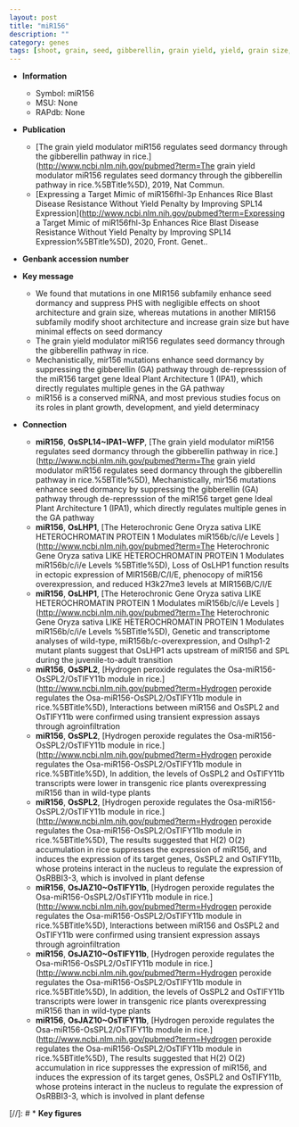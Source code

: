 ```yaml
---
layout: post
title: "miR156"
description: ""
category: genes
tags: [shoot, grain, seed, gibberellin, grain yield, yield, grain size, architecture,  ga , Gibberellin, GA, plant architecture, shoot architecture, dormancy, plant growth]
---
```


* **Information**  
    + Symbol: miR156  
    + MSU: None  
    + RAPdb: None  

* **Publication**  
    + [The grain yield modulator miR156 regulates seed dormancy through the gibberellin pathway in rice.](http://www.ncbi.nlm.nih.gov/pubmed?term=The grain yield modulator miR156 regulates seed dormancy through the gibberellin pathway in rice.%5BTitle%5D), 2019, Nat Commun.
    + [Expressing a Target Mimic of miR156fhl-3p Enhances Rice Blast Disease Resistance Without Yield Penalty by Improving SPL14 Expression](http://www.ncbi.nlm.nih.gov/pubmed?term=Expressing a Target Mimic of miR156fhl-3p Enhances Rice Blast Disease Resistance Without Yield Penalty by Improving SPL14 Expression%5BTitle%5D), 2020, Front. Genet..

* **Genbank accession number**  

* **Key message**  
    + We found that mutations in one MIR156 subfamily enhance seed dormancy and suppress PHS with negligible effects on shoot architecture and grain size, whereas mutations in another MIR156 subfamily modify shoot architecture and increase grain size but have minimal effects on seed dormancy
    + The grain yield modulator miR156 regulates seed dormancy through the gibberellin pathway in rice.
    + Mechanistically, mir156 mutations enhance seed dormancy by suppressing the gibberellin (GA) pathway through de-represssion of the miR156 target gene Ideal Plant Architecture 1 (IPA1), which directly regulates multiple genes in the GA pathway
    + miR156 is a conserved miRNA, and most previous studies focus on its roles in plant growth, development, and yield determinacy

* **Connection**  
    + __miR156__, __OsSPL14~IPA1~WFP__, [The grain yield modulator miR156 regulates seed dormancy through the gibberellin pathway in rice.](http://www.ncbi.nlm.nih.gov/pubmed?term=The grain yield modulator miR156 regulates seed dormancy through the gibberellin pathway in rice.%5BTitle%5D),  Mechanistically, mir156 mutations enhance seed dormancy by suppressing the gibberellin (GA) pathway through de-represssion of the miR156 target gene Ideal Plant Architecture 1 (IPA1), which directly regulates multiple genes in the GA pathway
    + __miR156__, __OsLHP1__, [The Heterochronic Gene Oryza sativa LIKE HETEROCHROMATIN PROTEIN 1 Modulates miR156b/c/i/e Levels ](http://www.ncbi.nlm.nih.gov/pubmed?term=The Heterochronic Gene Oryza sativa LIKE HETEROCHROMATIN PROTEIN 1 Modulates miR156b/c/i/e Levels %5BTitle%5D),  Loss of OsLHP1 function results in ectopic expression of MIR156B/C/I/E, phenocopy of miR156 overexpression, and reduced H3k27me3 levels at MIR156B/C/I/E
    + __miR156__, __OsLHP1__, [The Heterochronic Gene Oryza sativa LIKE HETEROCHROMATIN PROTEIN 1 Modulates miR156b/c/i/e Levels ](http://www.ncbi.nlm.nih.gov/pubmed?term=The Heterochronic Gene Oryza sativa LIKE HETEROCHROMATIN PROTEIN 1 Modulates miR156b/c/i/e Levels %5BTitle%5D),  Genetic and transcriptome analyses of wild-type, miR156b/c-overexpression, and Oslhp1-2 mutant plants suggest that OsLHP1 acts upstream of miR156 and SPL during the juvenile-to-adult transition
    + __miR156__, __OsSPL2__, [Hydrogen peroxide regulates the Osa-miR156-OsSPL2/OsTIFY11b module in rice.](http://www.ncbi.nlm.nih.gov/pubmed?term=Hydrogen peroxide regulates the Osa-miR156-OsSPL2/OsTIFY11b module in rice.%5BTitle%5D),  Interactions between miR156 and OsSPL2 and OsTIFY11b were confirmed using transient expression assays through agroinfiltration
    + __miR156__, __OsSPL2__, [Hydrogen peroxide regulates the Osa-miR156-OsSPL2/OsTIFY11b module in rice.](http://www.ncbi.nlm.nih.gov/pubmed?term=Hydrogen peroxide regulates the Osa-miR156-OsSPL2/OsTIFY11b module in rice.%5BTitle%5D),  In addition, the levels of OsSPL2 and OsTIFY11b transcripts were lower in transgenic rice plants overexpressing miR156 than in wild-type plants
    + __miR156__, __OsSPL2__, [Hydrogen peroxide regulates the Osa-miR156-OsSPL2/OsTIFY11b module in rice.](http://www.ncbi.nlm.nih.gov/pubmed?term=Hydrogen peroxide regulates the Osa-miR156-OsSPL2/OsTIFY11b module in rice.%5BTitle%5D),  The results suggested that H(2) O(2) accumulation in rice suppresses the expression of miR156, and induces the expression of its target genes, OsSPL2 and OsTIFY11b, whose proteins interact in the nucleus to regulate the expression of OsRBBI3-3, which is involved in plant defense
    + __miR156__, __OsJAZ10~OsTIFY11b__, [Hydrogen peroxide regulates the Osa-miR156-OsSPL2/OsTIFY11b module in rice.](http://www.ncbi.nlm.nih.gov/pubmed?term=Hydrogen peroxide regulates the Osa-miR156-OsSPL2/OsTIFY11b module in rice.%5BTitle%5D),  Interactions between miR156 and OsSPL2 and OsTIFY11b were confirmed using transient expression assays through agroinfiltration
    + __miR156__, __OsJAZ10~OsTIFY11b__, [Hydrogen peroxide regulates the Osa-miR156-OsSPL2/OsTIFY11b module in rice.](http://www.ncbi.nlm.nih.gov/pubmed?term=Hydrogen peroxide regulates the Osa-miR156-OsSPL2/OsTIFY11b module in rice.%5BTitle%5D),  In addition, the levels of OsSPL2 and OsTIFY11b transcripts were lower in transgenic rice plants overexpressing miR156 than in wild-type plants
    + __miR156__, __OsJAZ10~OsTIFY11b__, [Hydrogen peroxide regulates the Osa-miR156-OsSPL2/OsTIFY11b module in rice.](http://www.ncbi.nlm.nih.gov/pubmed?term=Hydrogen peroxide regulates the Osa-miR156-OsSPL2/OsTIFY11b module in rice.%5BTitle%5D),  The results suggested that H(2) O(2) accumulation in rice suppresses the expression of miR156, and induces the expression of its target genes, OsSPL2 and OsTIFY11b, whose proteins interact in the nucleus to regulate the expression of OsRBBI3-3, which is involved in plant defense

[//]: # * **Key figures**  


